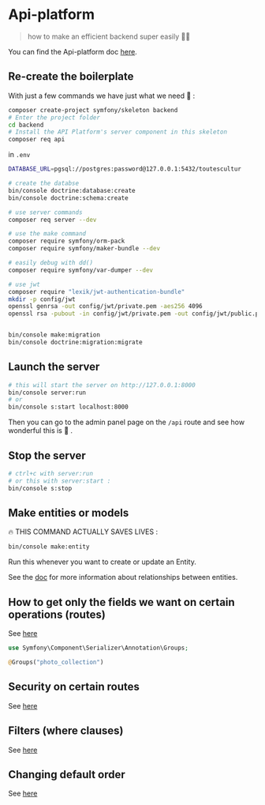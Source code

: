 # Api-platform

> how to make an efficient backend super easily :ok_woman:

You can find the Api-platform doc [here](https://api-platform.com/docs/core/).

## Re-create the boilerplate

With just a few commands we have just what we need :tada: :
```bash
composer create-project symfony/skeleton backend
# Enter the project folder
cd backend
# Install the API Platform's server component in this skeleton
composer req api
```

in `.env`

```bash
DATABASE_URL=pgsql://postgres:password@127.0.0.1:5432/toutescultur
```

```bash
# create the databse
bin/console doctrine:database:create
bin/console doctrine:schema:create

# use server commands
composer req server --dev

# use the make command
composer require symfony/orm-pack
composer require symfony/maker-bundle --dev

# easily debug with dd()
composer require symfony/var-dumper --dev

# use jwt
composer require "lexik/jwt-authentication-bundle"
mkdir -p config/jwt
openssl genrsa -out config/jwt/private.pem -aes256 4096
openssl rsa -pubout -in config/jwt/private.pem -out config/jwt/public.pem


bin/console make:migration
bin/console doctrine:migration:migrate
```

## Launch the server

```bash
# this will start the server on http://127.0.0.1:8000
bin/console server:run
# or
bin/console s:start localhost:8000
```

Then you can go to the admin panel page on the `/api` route and see how wonderful this is :rainbow: .

## Stop the server

```bash
# ctrl+c with server:run
# or this with server:start :
bin/console s:stop
```

## Make entities or models

:fire: THIS COMMAND ACTUALLY SAVES LIVES :
```bash
bin/console make:entity
```

Run this whenever you want to create or update an Entity.

See the [doc](https://symfony.com/doc/current/doctrine/associations.html) for more information about relationships between entities.

## How to get only the fields we want on certain operations (routes)

See [here](https://api-platform.com/docs/core/serialization/)

```php
use Symfony\Component\Serializer\Annotation\Groups;

@Groups("photo_collection")
```

## Security on certain routes

See [here](https://api-platform.com/docs/core/security/)

## Filters (where clauses)

See [here](https://api-platform.com/docs/core/filters/)

## Changing default order 

See [here](https://api-platform.com/docs/core/default-order/)